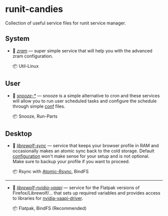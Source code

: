 # runit-candies
Collection of useful service files for runit service manager.

## System
- 🍬 *[zram](./system/zram)* — super simple service that will help you with the advanced zram configuration.  

    📦   Util-Linux

## User
- 🍬 *[snooze-*](./user/snooze)* — snooze is a simple alternative to cron and these services will allow you to run user scheduled tasks and configure the schedule through simple [conf](./user/snooze-daily/conf) files.  

    📦   Snooze, Run-Parts

## Desktop
- 🍬 *[librewolf-sync](./desktop/librewolf-sync/)* — service that keeps your browser profile in RAM and occasionally makes an atomic sync back to the cold storage. Default [configuration](./desktop/librewolf-sync/conf) won't make sense for your setup and is not optional.  
Make sure to backup your profile if you want to proceed.  

    📦 Rsync with [Atomic-Rsync](https://raw.githubusercontent.com/RsyncProject/rsync/refs/heads/master/support/atomic-rsync), BindFS

---

- 🍬 *[librewolf-nvidia-vaapi](./desktop/librewolf-nvidia-vaapi)* — service for the Flatpak versions of Firefox/Librewolf/... that sets up required variables and provides access to libraries for [nvidia-vaapi-driver](https://github.com/elFarto/nvidia-vaapi-driver).  

    📦   Flatpak, BindFS (Recommended)
